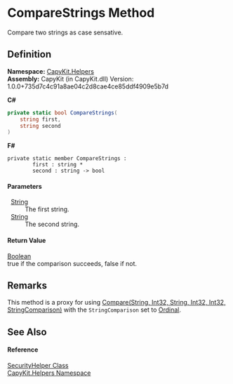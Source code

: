 # CompareStrings Method


Compare two strings as case sensative.



## Definition
**Namespace:** <a href="N_CapyKit_Helpers.md">CapyKit.Helpers</a>  
**Assembly:** CapyKit (in CapyKit.dll) Version: 1.0.0+735d7c4c91a8ae04c2d8cae4ce85ddf4909e5b7d

**C#**
``` C#
private static bool CompareStrings(
	string first,
	string second
)
```
**F#**
``` F#
private static member CompareStrings : 
        first : string * 
        second : string -> bool 
```



#### Parameters
<dl><dt>  <a href="https://learn.microsoft.com/dotnet/api/system.string" target="_blank" rel="noopener noreferrer">String</a></dt><dd>The first string.</dd><dt>  <a href="https://learn.microsoft.com/dotnet/api/system.string" target="_blank" rel="noopener noreferrer">String</a></dt><dd>The second string.</dd></dl>

#### Return Value
<a href="https://learn.microsoft.com/dotnet/api/system.boolean" target="_blank" rel="noopener noreferrer">Boolean</a>  
true if the comparison succeeds, false if not.

## Remarks
This method is a proxy for using <a href="https://learn.microsoft.com/dotnet/api/system.string.compare#system-string-compare(system-string-system-int32-system-string-system-int32-system-int32-system-stringcomparison)" target="_blank" rel="noopener noreferrer">Compare(String, Int32, String, Int32, Int32, StringComparison)</a> with the `StringComparison` set to <a href="https://learn.microsoft.com/dotnet/api/system.stringcomparison#system-stringcomparison-ordinal" target="_blank" rel="noopener noreferrer">Ordinal</a>.

## See Also


#### Reference
<a href="T_CapyKit_Helpers_SecurityHelper.md">SecurityHelper Class</a>  
<a href="N_CapyKit_Helpers.md">CapyKit.Helpers Namespace</a>  
